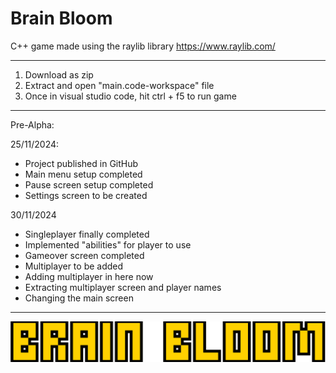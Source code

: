 # Brain Bloom
C++ game made using the raylib library
https://www.raylib.com/

---------------------------------------------------------------------------------------------------------------------------------------------------------------------

1. Download as zip
2. Extract and open "main.code-workspace" file
3. Once in visual studio code, hit ctrl + f5 to run game 

---------------------------------------------------------------------------------------------------------------------------------------------------------------------
Pre-Alpha: 

25/11/2024:
- Project published in GitHub
- Main menu setup completed
- Pause screen setup completed 
- Settings screen to be created

30/11/2024
- Singleplayer finally completed
- Implemented "abilities" for player to use
- Gameover screen completed
- Multiplayer to be added
- Adding multiplayer in here now
- Extracting multiplayer screen and player names
- Changing the main screen
---------------------------------------------------------------------------------------------------------------------------------------------------------------------
![Alt text](/assets/title-logo.png "Brain Bloom")
